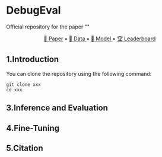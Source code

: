 # DebugEval
Official repository for the paper ""

<p align="center">
    <a href="">📜 Paper</a> •
    <a href="">🤗 Data </a> •
    <a href="">🤖 Model </a> •
    <a href="">🏆 Leaderboard</a> 
</p>

## 1.Introduction

You can clone the repository using the following command:

```
git clone xxx
cd xxx
```

## 3.Inference and Evaluation

## 4.Fine-Tuning

## 5.Citation
